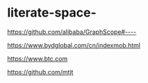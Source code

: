 # literate-space-

https://github.com/alibaba/GraphScope#----

https://www.bydglobal.com/cn/indexmob.html
 
https://www.btc.com

https://github.com/mtjt
